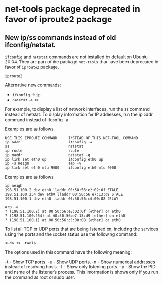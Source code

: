 # net-tools package deprecated in favor of iproute2 package

## New ip/ss commands instead of old ifconfig/netstat.

`ifconfig` and `netstat` commands are not installed by default on Ubuntu 20.04. They are part of the package `net-tools` that have been deprecated in favor of `iproute2` package.

`iproute2`

Alternative new commands:
- `ifconfig` -> `ip`
- `netstat`  -> `ss`


For example, to display a list of network interfaces, run the ss command instead of netstat. To display information for IP addresses, run the ip addr command instead of ifconfig -a.

Examples are as follows:

```
USE THIS IPROUTE COMMAND     INSTEAD OF THIS NET-TOOL COMMAND
ip addr                      ifconfig -a
ss                           netstat
ip route                     route
ip maddr                     netstat -g
ip link set eth0 up          ifconfig eth0 up
ip -s neigh                  arp -v
ip link set eth0 mtu 9000    ifconfig eth0 mtu 9000
```

Examples are as follows:

```
ip neigh
198.51.100.2 dev eth0 lladdr 00:50:56:e2:02:0f STALE
198.51.100.254 dev eth0 lladdr 00:50:56:e7:13:d9 STALE
198.51.100.1 dev eth0 lladdr 00:50:56:c0:00:08 DELAY

arp -a
? (198.51.100.2) at 00:50:56:e2:02:0f [ether] on eth0
? (198.51.100.254) at 00:50:56:e7:13:d9 [ether] on eth0
? (198.51.100.1) at 00:50:56:c0:00:08 [ether] on eth0
```

To list all TCP or UDP ports that are being listened on, including the services using the ports and the socket status use the following command:

    sudo ss -tunlp

The options used in this command have the following meaning:

-t - Show TCP ports.
-u - Show UDP ports.
-n - Show numerical addresses instead of resolving hosts.
-l - Show only listening ports.
-p - Show the PID and name of the listener’s process. This information is shown only if you run the command as root or sudo user.